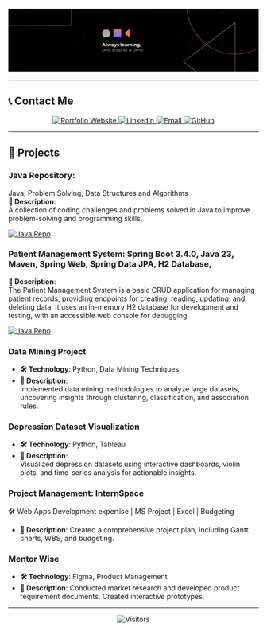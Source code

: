 <p align="center">
  <img src="assets/Banner.png" alt="Hero Image" style="max-width:100%; height:auto;">
</p>

---

## 📞 **Contact Me**

<p align="center">
  <a href="https://rakshitvahi.github.io/portfolio-website/" target="_blank">
    <img src="https://img.shields.io/badge/Portfolio-Visit%20My%20Website-orange?style=for-the-badge&logo=google-chrome" alt="Portfolio Website">
  </a>
  <a href="https://linkedin.com/in/rakshit-vahi" target="_blank">
    <img src="https://img.shields.io/badge/LinkedIn-Connect-blue?style=for-the-badge&logo=linkedin" alt="LinkedIn">
  </a>
  <a href="mailto:vahi.r@northeastern.edu" target="_blank">
    <img src="https://img.shields.io/badge/Email-Say%20Hi!-red?style=for-the-badge&logo=gmail" alt="Email">
  </a>
  <a href="https://github.com/RakshitVahi" target="_blank">
    <img src="https://img.shields.io/badge/GitHub-Visit%20My%20Repos-black?style=for-the-badge&logo=github" alt="GitHub">
  </a>
</p>

---
## 🚀 **Projects**
### **Java Repository:** 
Java, Problem Solving, Data Structures and Algorithms  
**📖 Description**:  
A collection of coding challenges and problems solved in Java to improve problem-solving and programming skills.
<p>
  <a href="https://github.com/Rakshitvahi/Java" target="_blank">
    <img src="https://img.shields.io/badge/Repository-View%20Project-blue?style=for-the-badge&logo=github" alt="Java Repo">
  </a>
</p>

### **Patient Management System:** Spring Boot 3.4.0, Java 23, Maven, Spring Web, Spring Data JPA, H2 Database,  
**📖 Description**:  
  The Patient Management System is a basic CRUD application for managing patient records, providing endpoints for creating, reading, updating, and deleting data. It uses an in-memory H2 database for development and testing, with an accessible web console for debugging.
  <p>
    <a href="https://github.com/Rakshitvahi/PatientManagement" target="_blank">
      <img src="https://img.shields.io/badge/Repository-View%20Project-blue?style=for-the-badge&logo=github" alt="Java Repo">
    </a>
  </p>

### **Data Mining Project**
- **🛠️ Technology**: Python, Data Mining Techniques  
- **📖 Description**:  
  Implemented data mining methodologies to analyze large datasets, uncovering insights through clustering, classification, and association rules.  
  <p>
    <!-- <a href="https://github.com/RakshitVahi/DataMiningProject" target="_blank">
      <img src="https://img.shields.io/badge/Repository-View%20Code-blue?style=for-the-badge&logo=github" alt="Data Mining Repo">
    </a> -->
  </p>

### **Depression Dataset Visualization**
- **🛠️ Technology**: Python, Tableau  
- **📖 Description**:  
  Visualized depression datasets using interactive dashboards, violin plots, and time-series analysis for actionable insights.  
   <p>
    <!-- <a href="https://github.com/RakshitVahi/DepressionVisualization" target="_blank">
      <img src="https://img.shields.io/badge/Repository-View%20Code-blue?style=for-the-badge&logo=github" alt="Depression Visualization Repo">
    </a> -->
  </p>

### **Project Management: InternSpace**
🛠️ Web Apps Development expertise | MS Project | Excel | Budgeting   
- **📖 Description**: Created a comprehensive project plan, including Gantt charts, WBS, and budgeting.  
  <p>
    <!-- <a href="https://github.com/Rakshitvahi/ProjectManagement-InternSpace" target="_blank">
      <img src="https://img.shields.io/badge/Repository-View%20Code-blue?style=for-the-badge&logo=github" alt="Intern Space Repo">
    </a> -->
  </p>

### **Mentor Wise**
- **🛠️ Technology**: Figma, Product Management  
- **📖 Description**: Conducted market research and developed product requirement documents. Created interactive prototypes.  
  <p>
    <!-- <a href="https://github.com/Rakshitvahi/ProjectManagement-InternSpace" target="_blank">
      <img src="https://img.shields.io/badge/Repository-View%20Code-blue?style=for-the-badge&logo=github" alt="Intern Space Repo">
    </a> -->
  </p>
---
<p align="center">
  <img src="https://visitor-badge.laobi.icu/badge?page_id=RakshitVahi" alt="Visitors">
</p>
